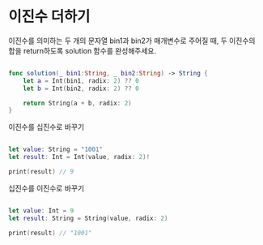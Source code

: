 이진수 더하기
==============

이진수를 의미하는 두 개의 문자열 bin1과 bin2가 매개변수로 주어질 때, 두 이진수의 합을 return하도록 solution 함수를 완성해주세요.   

```swift 

func solution(_ bin1:String, _ bin2:String) -> String {
    let a = Int(bin1, radix: 2) ?? 0
    let b = Int(bin2, radix: 2) ?? 0

    return String(a + b, radix: 2)
}

```

이진수를 십진수로 바꾸기

```swift 

let value: String = "1001"
let result: Int = Int(value, radix: 2)!

print(result) // 9

```

십진수를 이진수로 바꾸기

```swift 

let value: Int = 9
let result: String = String(value, radix: 2)

print(result) // "1001"

```

